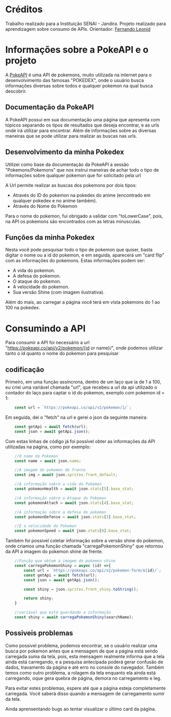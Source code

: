 # Créditos
Trabalho realizado para a Instituição SENAI - Jandira. Projeto realizado para aprendizagem sobre consumo de APIs. Orientador: [Fernando Leonid](https://github.com/fernandoleonid)

# Informações sobre a PokeAPI e o projeto
A [PokeAPI](https://pokeapi.co/) é uma API de pokemons, muito utilizada na internet para o desenvolvimento das famosas "POKEDEX", onde o usuário busca informações diversas sobre todos e qualquer pokemon na qual busca descobrir.

## Documentação da PokeAPI
A PokeAPI possui em sua documentação uma página que apresenta com tópicos separando os tipos de resultados que deseja encontrar, e as urls onde irá utilizar para encontrar. Além de informações sobre as diversas maneiras que se pode utilizar para realizar as buscas nas urls.

## Desenvolvimento da minha Pokedex
Utilizei como base da documentação da PokeAPI a sessão "Pokemons/Pokemons" que nos instrui maneiras de achar todo o tipo de informações sobre qualquer pokemon que for solicitado pela url

A Url permite realizar as buscas dos pokemons por dois tipos:
- Através do ID do pokemon na pokedex do anime (encontrado em qualquer pokedex e no anime também).
- Através do Nome do Pokemon

Para o nome do pokemon, fui obrigado a validar com "toLowerCase", pois, na API os pokemons são encontrados com as letras minusculas.

## Funções da minha Pokedex
Nesta você pode pesquisar todo o tipo de pokemon que quiser, basta digitar o nome ou a id do pokemon, e em seguida, aparecerá um "card flip" com as informações do pokemons. Estas informações podem ser:
- A vida do pokemon.
- A defesa do pokemon.
- O ataque do pokemon.
- A velocidade do pokemon.
- Sua versão Shine (com imagem ilustrativa).

Além do mais, ao carregar a página você terá em vista pokemons do 1 ao 100 na pokedex.

# Consumindo a API
Para consumir a API foi necessário a url "https://pokeapi.co/api/v2/pokemon/{id or name}/", onde podemos utilizar tanto o id quanto o nome do pokemon para pesquisar

## codificação
Primeiro, em uma função assíncrona, dentro de um laço que ia de 1 a 100, eu criei uma variável chamada "url", que recebeu a url da api utilizado o contador do laço para captar o id do pokemon, exemplo com pokemon id = 1:

~~~javascript
    const url = `https://pokeapi.co/api/v2/pokemon/1/`;
~~~

Em seguida, dei o "fetch" na url e gerei o json da seguinte maneira:

~~~javascript
    const getApi = await fetch(url);
    const json = await getApi.json();
~~~

Com estas linhas de código já foi possível obter as informações da API utilizadas na página, como por exemplo:

~~~javascript
    //O nome do Pokemon
    const name = await json.name;

    //A imagem do pokemon de frente
    const img = await json.sprites.front_default;

    //A informação sobre a vida do Pokemon
    const pokemonHealth = await json.stats[5].base_stat;

    //A informação sobre o Ataque do Pokemon
    const pokemonAttach = await json.stats[4].base_stat;

    //A informação sobre a defesa do pokemon
    const pokemonDefense = await json.stats[3].base_stat;

    //E a velocidade do Pokemon
    const pokemonSpeed = await json.stats[0].base_stat;
~~~

Também foi possível coletar informação sobre a versão shine do pokemon, onde  criamos uma função chamada "carregaPokemonShiny" que retornou da API a imagem do pokemon shine de frente.

~~~javascript
    //Função que obtem a imagem do pokemon shine
    const carregaPokemonShiny = async (id) =>{
        const url = `https://pokeapi.co/api/v2/pokemon-form/${id}/`;
        const getApi = await fetch(url);
        const json = await getApi.json();

        const shiny = json.sprites.front_shiny.toString();

        return shiny;
    }

    //variável que está guardando a informação
    const shiny = await carregaPokemonShiny(searchName);
~~~

## Possiveis problemas
Como possivel problema, podemos encontrar, se o usuário realizar uma busca por pokemon antes que a mensagem de que a página está sendo carregada suma da tela, pois, esta mensagem realmente informa que a tela ainda está carregando, e a pesquisa antecipada poderá gerar confusão de dados, travamento da página e até erro no console do navegador. Também temos como outro problema, a rolagem da tela enquanto ela ainda está carregando, oque gera quebra de página, demora no carregamento e leg.

Para evitar estes problemas, espere até que a página esteja completamente carregada. Você saberá disso quando a mensagem de carregamento sumir da tela.

Ainda aprensentando bugs ao tentar visualizar o último card da página.